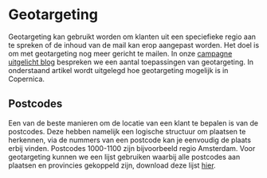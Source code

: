 # Geotargeting

Geotargeting kan gebruikt worden om klanten uit een speciefieke regio aan te spreken of de inhoud van de mail kan erop aangepast worden. 
Het doel is om met geotargeting nog meer gericht te mailen. In onze [campagne uitgelicht blog](https://www.copernica.com/nl/blog/post/campagne-uitgelicht-editie-3-geotargetingcampagnes) bespreken we een aantal toepassingen van geotargeting.
In onderstaand artikel wordt uitgelegd hoe geotargeting mogelijk is in Copernica. 

## Postcodes

Een van de beste manieren om de locatie van een klant te bepalen is van de postcodes. 
Deze hebben namelijk een logische structuur om plaatsen te herkennen, via de nummers van een postcode kan je eenvoudig
de plaats erbij vinden. Postcodes 1000-1100 zijn bijvoorbeeld regio Amsterdam. Voor geotargeting kunnen we een lijst gebruiken 
waarbij alle postcodes aan plaatsen en provincies gekoppeld zijn, download deze lijst [hier](../downloads/geotargeting.csv).
